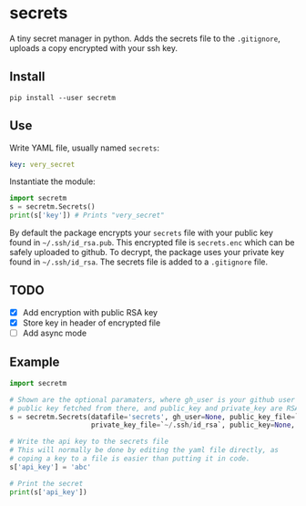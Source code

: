# secrets
A tiny secret manager in python. Adds the secrets file to the `.gitignore`, uploads a copy encrypted
with your ssh key.

## Install
`pip install --user secretm`


## Use
Write YAML file, usually named `secrets`:
```yaml
key: very_secret
```

Instantiate the module:
```python
import secretm
s = secretm.Secrets()
print(s['key']) # Prints "very_secret"
```

By default the package encrypts your `secrets` file with your public key found in `~/.ssh/id_rsa.pub`. This encrypted file is `secrets.enc` which can be safely uploaded to github. To decrypt, the package uses your private key found in `~/.ssh/id_rsa`. The secrets file is added to a `.gitignore` file.  


## TODO
- [x] Add encryption with public RSA key
- [x] Store key in header of encrypted file
- [ ] Add async mode

## Example
```python
import secretm

# Shown are the optional paramaters, where gh_user is your github user if you want your 
# public key fetched from there, and public_key and private_key are RSA.RsaKey objects.
s = secretm.Secrets(datafile='secrets', gh_user=None, public_key_file=`~/.ssh/id_rsa.pub`,
                    private_key_file=`~/.ssh/id_rsa`, public_key=None, private_key=None)

# Write the api key to the secrets file
# This will normally be done by editing the yaml file directly, as
# coping a key to a file is easier than putting it in code.
s['api_key'] = 'abc'

# Print the secret
print(s['api_key'])
```
